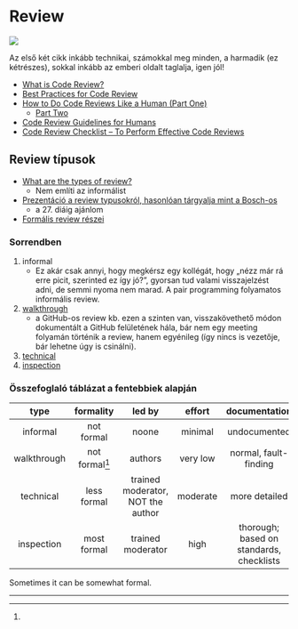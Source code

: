 # Review

![](https://i.pinimg.com/originals/e2/7e/30/e27e30d4a5664bc266aff8b03ccc4028.jpg)

Az első két cikk inkább technikai, számokkal meg minden, a harmadik (ez kétrészes), sokkal inkább az emberi oldalt taglalja, igen jól!

- [What is Code Review?](https://smartbear.com/learn/code-review/what-is-code-review/)
- [Best Practices for Code Review](https://smartbear.com/learn/code-review/best-practices-for-peer-code-review/)
- [How to Do Code Reviews Like a Human (Part One)](https://mtlynch.io/human-code-reviews-1/)
    - [Part Two](https://mtlynch.io/human-code-reviews-2/)
- [Code Review Guidelines for Humans](https://phauer.com/2018/code-review-guidelines/)
- [Code Review Checklist – To Perform Effective Code Reviews](https://www.evoketechnologies.com/blog/code-review-checklist-perform-effective-code-reviews/)


## Review típusok

- [What are the types of review?](http://tryqa.com/what-are-the-types-of-review/)
    - Nem említi az informálist
- [Prezentáció a review typusokról, hasonlóan tárgyalja mint a Bosch-os](https://www.slideshare.net/Chandukar/istqb-foundation-chapter-3)
    - a 27. diáig ajánlom
- [Formális review részei](http://tryqa.com/what-is-formal-review/)


### Sorrendben

1. informal
    - Ez akár csak annyi, hogy megkérsz egy kollégát, hogy „nézz már rá erre picit, szerinted ez így jó?”, gyorsan tud valami visszajelzést adni, de semmi nyoma nem marad. A pair programming folyamatos informális review.
2. [walkthrough](http://tryqa.com/what-is-walkthrough-in-software-testing/)
    - a GitHub-os review kb. ezen a szinten van, visszakövethető módon dokumentált a GitHub felületének hála, bár nem egy meeting folyamán történik a review, hanem egyénileg (így nincs is vezetője, bár lehetne úgy is csinálni).
3. [technical](http://tryqa.com/what-is-technical-review-in-software-testing/)
4. [inspection](http://tryqa.com/what-is-inspection-in-software-testing/)


### Összefoglaló táblázat a fentebbiek alapján

| type        | formality      | led by                            | effort   | documentation         |
| :---------: | :------------: | :-------------------------------: | :------: | :-------------------: |
| informal    | not formal     | noone                             | minimal  | undocumented          |
| walkthrough | not formal[^1] | authors                           | very low | normal, fault-finding |
| technical   | less formal    | trained moderator, NOT the author | moderate | more detailed         |
| inspection  | most formal    | trained moderator                 | high     | thorough; based on  standards, checklists |

[^1]:
Sometimes it can be somewhat formal.

<!--
https://www.cs.jhu.edu/~jorgev/cs106/bug.pdf
https://www.slideshare.net/philipmjohnson/06softwarereview
https://stackoverflow.com/questions/3533348/how-does-this-code-generate-the-map-of-india
https://www.tutorialspoint.com/software_testing_dictionary/code_walkthrough.htm
-->

---

<!-- https://spectrum.ieee.org/aerospace/aviation/how-the-boeing-737-max-disaster-looks-to-a-software-developer -->
